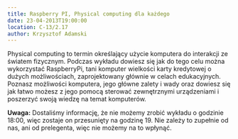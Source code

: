 ```yaml
---
title: Raspberry PI, Physical computing dla każdego 
date: 23-04-2013T19:00:00
location: C-13/2.17
author: Krzysztof Adamski
---
```

Physical computing to termin określający użycie komputera do interakcji ze światem fizycznym. Podczas wykładu dowiesz się jak do tego celu można wykorzystać RaspberryPi, tani komputer wielkości karty kredytowej o dużych możliwościach, zaprojektowany głównie w celach edukacyjnych. Poznasz możliwości komputera, jego główne zalety i wady oraz dowiesz się jak łatwo możesz z jego pomocą sterować zewnętrznymi urządzeniami i poszerzyć swoją wiedzę na temat komputerów. 

**Uwaga:** Dostaliśmy informację, że nie możemy zrobić wykładu o godzinie 18:00, więc zostaje on przesunięty na godzinę 19. Nie zależy to zupełnie od nas, ani od prelegenta, więc nie możemy na to wpłynąć.
